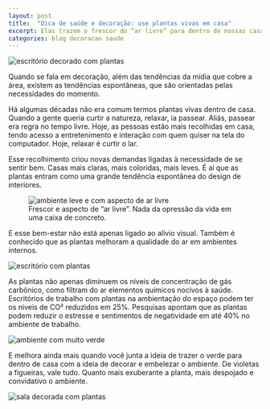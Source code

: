 ```yaml
---
layout: post
title:  "Dica de saúde e decoração: use plantas vivas em casa"
excerpt: Elas trazem o frescor do “ar livre” para dentro de nossas casas. O convite pra ficar em casa sem o sentimento de opressão comum à vida em uma caixa de concreto.
categories: blog decoracao saude
---
```


<div class="grid _center pull"><img src="https://c1.staticflickr.com/9/8081/28154329010_270cf5daa1_o.jpg" alt="escritório decorado com plantas"></div>

Quando se fala em decoração, além das tendências da mídia que cobre a área, existem as tendências espontâneas, que são orientadas pelas necessidades do momento.

Há algumas décadas não era comum termos plantas vivas dentro de casa. Quando a gente queria curtir a natureza, relaxar, ia passear. Aliás, passear era regra no tempo livre. Hoje, as pessoas estão mais recolhidas em casa, tendo acesso a entretenimento e interação com quem quiser na tela do computador. Hoje, relaxar é curtir o lar.

Esse recolhimento criou novas demandas ligadas à necessidade de se sentir bem. Casas mais claras, mais coloridas, mais leves. É aí que as plantas entram como uma grande tendência espontânea do design de interiores.

<figure class="inner grid _start">
    <div class="cell _shrink grid _center"><img src="https://c1.staticflickr.com/9/8670/27820716304_613c17963b_n.jpg" alt="ambiente leve e com aspecto de ar livre"></div>
    <figcaption class="cell _nospace">
        Frescor e aspecto de “ar livre”. Nada da opressão da vida em uma caixa de concreto.
    </figcaption>
</figure>

E esse bem-estar não está apenas ligado ao alívio visual. Também é conhecido que as plantas melhoram a qualidade do ar em ambientes internos.

<div class="grid _center pull">
    <div class="cell"><img src="https://c1.staticflickr.com/9/8695/28404785946_42837ac0c5_z.jpg" alt="escritório com plantas"></div>
    <div class="cell">
        <p>As plantas não apenas diminuem os níveis de concentração de gás carbônico, como filtram do ar elementos químicos nocivos à saúde. Escritórios de trabalho com plantas na ambientação do espaço podem ter os níveis de CO² reduzidos em 25%. Pesquisas apontam que as plantas podem reduzir o estresse e sentimentos de negatividade em até 40% no ambiente de trabalho.</p>
    </div>
    <div class="cell"><img src="https://c1.staticflickr.com/9/8757/27820706464_16b423100e_z.jpg" alt="ambiente com muito verde"></div>
</div>

E melhora ainda mais quando você junta a ideia de trazer o verde para dentro de casa com a ideia de decorar e embelezar o ambiente. De violetas a figueiras, vale tudo. Quanto mais exuberante a planta, mais despojado e convidativo o ambiente.

<div class="grid _center pull"><img src="https://c1.staticflickr.com/9/8565/28437229135_431668f6de_o.jpg" alt="sala decorada com plantas"></div>